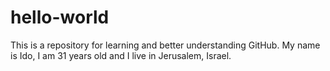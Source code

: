 # hello-world
This is a repository for learning and better understanding GitHub.
My name is Ido, I am 31 years old and I live in Jerusalem, Israel.
